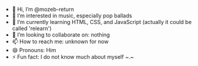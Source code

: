 - 👋 Hi, I’m @mozeb-return
- 👀 I’m interested in music, especially pop ballads
- 🌱 I’m currently learning HTML, CSS, and JavaScript (actually it could be called 'relearn')
- 💞️ I’m looking to collaborate on: nothing
- 📫 How to reach me: unknown for now
- 😄 Pronouns: Him
- ⚡ Fun fact: I do not know much about myself ~.~

<!---
mozeb-return/mozeb-return is a ✨ special ✨ repository because its `README.md` (this file) appears on your GitHub profile.
You can click the Preview link to take a look at your changes.
--->
